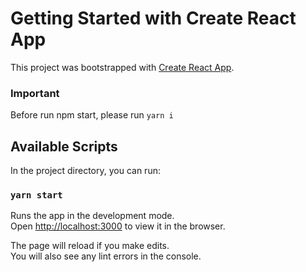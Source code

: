 # Getting Started with Create React App

This project was bootstrapped with [Create React App](https://github.com/facebook/create-react-app).

### Important

Before run npm start, please run 
`yarn i`

## Available Scripts

In the project directory, you can run:

### `yarn start`

Runs the app in the development mode.\
Open [http://localhost:3000](http://localhost:3000) to view it in the browser.

The page will reload if you make edits.\
You will also see any lint errors in the console.

